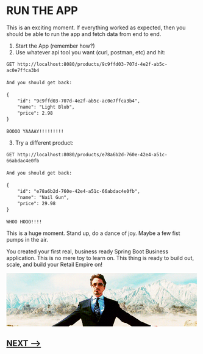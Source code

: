 # **RUN THE APP**

This is an exciting moment.  If everything worked as expected, then you should be able to run the app and fetch data from end to end. 

1. Start the App (remember how?)
2. Use whatever api tool you want (curl, postman, etc) and hit:

```
GET http://localhost:8080/products/9c9ffd03-707d-4e2f-ab5c-ac0e7ffca3b4

And you should get back:

{
    "id": "9c9ffd03-707d-4e2f-ab5c-ac0e7ffca3b4",
    "name": "Light Blub",
    "price": 2.98
}

BOOOO YAAAAY!!!!!!!!!
```


3. Try a different product:

```
GET http://localhost:8080/products/e78a6b2d-760e-42e4-a51c-66abdac4e0fb

And you should get back:

{
    "id": "e78a6b2d-760e-42e4-a51c-66abdac4e0fb",
    "name": "Nail Gun",
    "price": 29.98
}

WHOO HOOO!!!!
```

This is a huge moment.  Stand up, do a dance of joy. Maybe a few fist pumps in the air. 

You created your first real, business ready Spring Boot Business application. This is no mere toy to learn on. This thing is ready to build out, scale, and build your Retail Empire on! 


![](tony-stark-success.gif)


## [NEXT -->](19-add-service-unit-test.md)